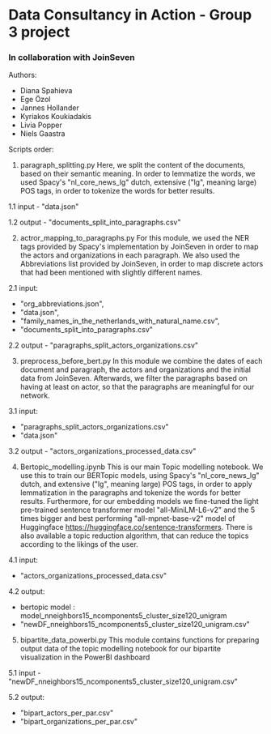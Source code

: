 # Data Consultancy in Action - Group 3 project

### In collaboration with JoinSeven

Authors:
* Diana Spahieva
* Ege Özol
* Jannes Hollander
* Kyriakos Koukiadakis
* Livia Popper
* Niels Gaastra



Scripts order:

1. paragraph_splitting.py
Here, we split the content of the documents, based on their semantic meaning. In order to lemmatize the words, we used Spacy's "nl_core_news_lg" dutch, extensive ("lg", meaning large) POS tags, in order to tokenize the words for better results.

1.1 input - "data.json"

1.2 output - "documents_split_into_paragraphs.csv"

2. actror_mapping_to_paragraphs.py
For this module, we used the NER tags provided by Spacy's implementation by JoinSeven in order to map the actors and organizations in each paragraph. We also used the Abbreviations list provided by JoinSeven, in order to map discrete actors that had been mentioned with slightly different names.

2.1 input:
- "org_abbreviations.json",
- "data.json",
- "family_names_in_the_netherlands_with_natural_name.csv",
- "documents_split_into_paragraphs.csv"

2.2 output - "paragraphs_split_actors_organizations.csv"

3. preprocess_before_bert.py
In this module we combine the dates of each document and paragraph, the actors and organizations and the initial data from JoinSeven. Afterwards, we filter the paragraphs based on having at least on actor, so that the paragraphs are meaningful for our network.

3.1 input:
- "paragraphs_split_actors_organizations.csv"
- "data.json"

3.2 output - "actors_organizations_processed_data.csv"

4. Bertopic_modelling.ipynb
This is our main Topic modelling notebook. We use this to train our BERTopic models, using Spacy's "nl_core_news_lg" dutch, and extensive ("lg", meaning large) POS tags, in order to apply lemmatization in the paragraphs and tokenize the words for better results. Furthermore, for our embedding models we fine-tuned the light pre-trained sentence transformer model "all-MiniLM-L6-v2" and the 5 times bigger and best performing "all-mpnet-base-v2" model of Huggingface https://huggingface.co/sentence-transformers. There 
is also available a topic reduction algorithm, that can reduce the topics according to the likings of the user.

4.1 input:
- "actors_organizations_processed_data.csv"

4.2 output:
- bertopic model : model_nneighbors15_ncomponents5_cluster_size120_unigram
- "newDF_nneighbors15_ncomponents5_cluster_size120_unigram.csv"

5. bipartite_data_powerbi.py
This module contains functions for preparing output data of the topic modelling notebook for our bipartite visualization in the PowerBI dashboard

5.1 input - "newDF_nneighbors15_ncomponents5_cluster_size120_unigram.csv"

5.2 output:
- "bipart_actors_per_par.csv"
- "bipart_organizations_per_par.csv"

